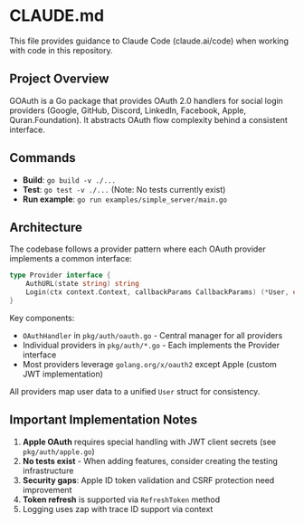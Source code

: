 # CLAUDE.md

This file provides guidance to Claude Code (claude.ai/code) when working with code in this repository.

## Project Overview
GOAuth is a Go package that provides OAuth 2.0 handlers for social login providers (Google, GitHub, Discord, LinkedIn, Facebook, Apple, Quran.Foundation). It abstracts OAuth flow complexity behind a consistent interface.

## Commands
- **Build**: `go build -v ./...`
- **Test**: `go test -v ./...` (Note: No tests currently exist)
- **Run example**: `go run examples/simple_server/main.go`

## Architecture
The codebase follows a provider pattern where each OAuth provider implements a common interface:

```go
type Provider interface {
    AuthURL(state string) string
    Login(ctx context.Context, callbackParams CallbackParams) (*User, error)
}
```

Key components:
- `OAuthHandler` in `pkg/auth/oauth.go` - Central manager for all providers
- Individual providers in `pkg/auth/*.go` - Each implements the Provider interface
- Most providers leverage `golang.org/x/oauth2` except Apple (custom JWT implementation)

All providers map user data to a unified `User` struct for consistency.

## Important Implementation Notes
1. **Apple OAuth** requires special handling with JWT client secrets (see `pkg/auth/apple.go`)
2. **No tests exist** - When adding features, consider creating the testing infrastructure
3. **Security gaps**: Apple ID token validation and CSRF protection need improvement
4. **Token refresh** is supported via `RefreshToken` method
5. Logging uses zap with trace ID support via context